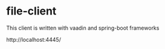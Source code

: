 # file-client

This client is written with vaadin and spring-boot frameworks

http://localhost:4445/